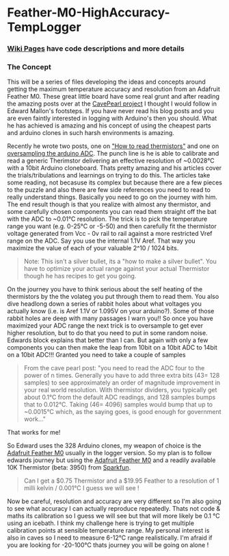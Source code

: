 # Feather-M0-HighAccuracy-TempLogger

### [Wiki Pages](https://github.com/cavemoa/Feather-M0-HighAccuracy-TempLogger/wiki) have code descriptions and more details

### The Concept
This will be a series of files developing the ideas and concepts around getting the maximum temperature accuracy and resolution from an Adafruit Feather M0. These great little board have some real grunt and after reading the amazing posts over at the [CavePearl project](https://thecavepearlproject.org/) I thought I would follow in Edward Mallon's footsteps. If you have never read his blog posts and you are even faintly interested in logging with Arduino's then you should. What he has achieved is amazing and his concept of using the cheapest parts and arduino clones in such harsh environments is amazing. 

Recently he wrote two posts, one on ["How to read thermistors"](https://thecavepearlproject.org/2016/06/09/better-thermistor-readings-with-an-arduino-series-resistors-aref/) and one on [oversampling the arduino ADC](https://thecavepearlproject.org/2017/02/27/enhancing-arduinos-adc-resolution-by-dithering-oversampling/). The punch line is he is able to calibrate and read a generic Therimstor  delivering an effective resolution of ~0.0028°C with a 10bit Arduino cloneboard. Thats pretty amazing and his articles cover the trials/tribulations and learnings on trying to do this. The articles take some reading, not becasuse its complex but because there are a few pieces to the puzzle and also there are few side references you need to read to really understand things. Basically you need to go on the journey with him.
The end result though is that you realize with almost any thermistor, and some carefully chosen components you can read them straight off the bat with the ADC to ~0.01°C resolution. The trick is to pick the temperature range you want (e.g. 0-25°C or -5-50) and then carefully fit the thermistor voltage generated from Vcc - 0v rail to rail against a more restricted Vref range on the ADC. Say you use the internal 1.1V Aref. That way you maximize the value of each of your valuable 2^10 / 1024 bits. 
> Note: This isn't a silver bullet, its a "how to make a silver bullet". You have to optimize your actual range against your actual Thermistor though he has recipes to get you going.

On the journey you have to think serious about the self heating of the thermistors by the the volateg you put through them to read them. You also dive headlong down a  series of rabbit holes about what voltages you actually know (i.e. is Aref 1.1V or 1.095V on your arduino?). Some of those rabbit holes are deep with many passages I warn you!!
So once you have maximized your ADC range the next trick is to oversample to get ever higher resolution, but to do that you need to put in some random noise. Edwards block explains that better than I can. But again with only a few components you can then make the leap from 10bit on a 10bit ADC to 14bit on a 10bit ADC!!! Granted you need to take a couple of samples

> From the cave pearl post: "you need to read the ADC four to the power of n times.  Generally you have to add three extra bits (43= 128 samples) to see approximately an order of magnitude improvement in your real world resolution. With thermistor dividers, you typically get about 0.1°C from the default ADC readings, and 128 samples bumps that to 0.012°C.  Taking (46= 4096) samples would bump that up to ~0.0015°C which, as the saying goes, is good enough for government work…"

That works for me!

So Edward uses the 328 Arduino clones, my weapon of choice is the [Adafruit Feather M0](https://www.adafruit.com/product/2796) usually in the logger version. So my plan is to follow edwards journey but using the [Adafruit Feather M0](https://www.adafruit.com/product/2796) and a readily available 10K Thermistor (beta: 3950) from [Sparkfun](https://www.sparkfun.com/products/250).

> Can I get a $0.75 Thermistor and a $19.95 Feather to a resolution of 1 milli kelvin / 0.001°C I guess we will see !

Now be careful, resolution and accuracy are very different so I'm also going to see what accuracy I can actually reproduce repeatedly. Thats not code & maths its calibration so I guess we will see but that will more likely be 0.1 °C using an icebath. I think my challenge here is trying to get multiple calibration points at sensible temperature range.
My personal interest is also in caves so I need to measure 6-12°C range realistically. I'm afraid if you are looking for -20-100°C thats journey you will be going on alone !

